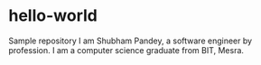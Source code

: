 # hello-world
Sample repository
I am Shubham Pandey, a software engineer by profession. I am a computer science graduate from BIT, Mesra.
